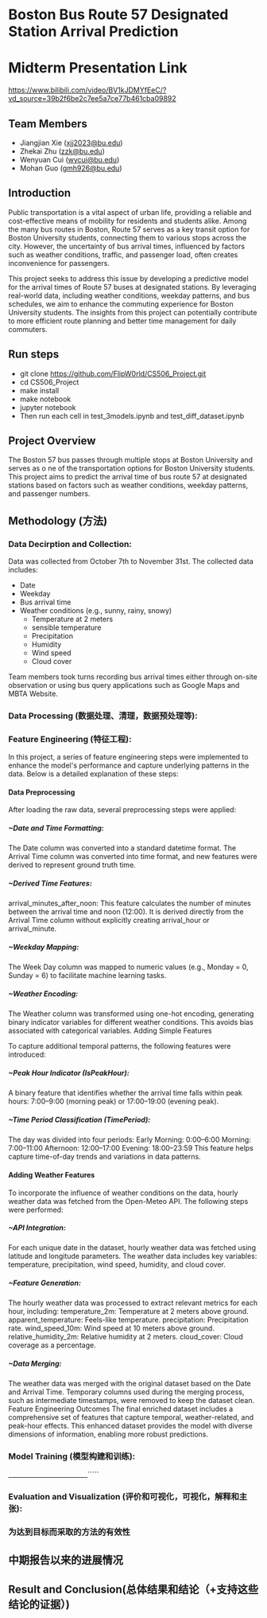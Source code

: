 
# Boston Bus Route 57 Designated Station Arrival Prediction
# Midterm Presentation Link
https://www.bilibili.com/video/BV1kJDMYfEeC/?vd_source=39b2f6be2c7ee5a7ce77b461cba09892

## Team Members

- Jiangjian Xie ([xjj2023@bu.edu](mailto:xjj2023@bu.edu))
- Zhekai Zhu ([zzk@bu.edu](mailto:zzk@bu.edu))
- Wenyuan Cui ([wycui@bu.edu](mailto:wycui@bu.edu))
- Mohan Guo ([gmh926@bu.edu](mailto:gmh926@bu.edu))

## Introduction
Public transportation is a vital aspect of urban life, providing a reliable and cost-effective means of mobility for residents and students alike. Among the many bus routes in Boston, Route 57 serves as a key transit option for Boston University students, connecting them to various stops across the city. However, the uncertainty of bus arrival times, influenced by factors such as weather conditions, traffic, and passenger load, often creates inconvenience for passengers.

This project seeks to address this issue by developing a predictive model for the arrival times of Route 57 buses at designated stations. By leveraging real-world data, including weather conditions, weekday patterns, and bus schedules, we aim to enhance the commuting experience for Boston University students. The insights from this project can potentially contribute to more efficient route planning and better time management for daily commuters.

## Run steps
- git clone https://github.com/FlipW0rld/CS506_Project.git
- cd CS506_Project
- make install
- make notebook
- jupyter notebook
- Then run each cell in test_3models.ipynb and test_diff_dataset.ipynb

## Project Overview

The Boston 57 bus passes through multiple stops at Boston University and serves as o
ne of the transportation options for Boston University students. This project aims to predict the arrival time of bus route 57 at designated stations based on factors such as weather conditions, weekday patterns, and passenger numbers.

## Methodology (方法)

### Data Decirption and Collection:

Data was collected from October 7th to November 31st. The collected data includes:

- Date
- Weekday
- Bus arrival time
- Weather conditions (e.g., sunny, rainy, snowy)
  - Temperature at 2 meters
  - sensible temperature
  - Precipitation
  - Humidity
  - Wind speed
  - Cloud cover

Team members took turns recording bus arrival times either through on-site observation or using bus query applications such as Google Maps and MBTA Website.

### Data Processing (数据处理、清理，数据预处理等):


### Feature Engineering (特征工程):
In this project, a series of feature engineering steps were implemented to enhance the model's performance and capture underlying patterns in the data. Below is a detailed explanation of these steps:

#### Data Preprocessing
After loading the raw data, several preprocessing steps were applied:

#####  ~Date and Time Formatting:
The Date column was converted into a standard datetime format.
The Arrival Time column was converted into time format, and new features were derived to represent ground truth time.
##### ~Derived Time Features:
arrival_minutes_after_noon: This feature calculates the number of minutes between the arrival time and noon (12:00). It is derived directly from the Arrival Time column without explicitly creating arrival_hour or arrival_minute.
##### ~Weekday Mapping:
The Week Day column was mapped to numeric values (e.g., Monday = 0, Sunday = 6) to facilitate machine learning tasks.
##### ~Weather Encoding:
The Weather column was transformed using one-hot encoding, generating binary indicator variables for different weather conditions. This avoids bias associated with categorical variables.
Adding Simple Features

To capture additional temporal patterns, the following features were introduced:

##### ~Peak Hour Indicator (IsPeakHour):
A binary feature that identifies whether the arrival time falls within peak hours: 7:00–9:00 (morning peak) or 17:00–19:00 (evening peak).
##### ~Time Period Classification (TimePeriod):
The day was divided into four periods:
Early Morning: 0:00–6:00
Morning: 7:00–11:00
Afternoon: 12:00–17:00
Evening: 18:00–23:59
This feature helps capture time-of-day trends and variations in data patterns.
#### Adding Weather Features
To incorporate the influence of weather conditions on the data, hourly weather data was fetched from the Open-Meteo API. The following steps were performed:

##### ~API Integration:
For each unique date in the dataset, hourly weather data was fetched using latitude and longitude parameters.
The weather data includes key variables: temperature, precipitation, wind speed, humidity, and cloud cover.
##### ~Feature Generation:
The hourly weather data was processed to extract relevant metrics for each hour, including:
temperature_2m: Temperature at 2 meters above ground.
apparent_temperature: Feels-like temperature.
precipitation: Precipitation rate.
wind_speed_10m: Wind speed at 10 meters above ground.
relative_humidity_2m: Relative humidity at 2 meters.
cloud_cover: Cloud coverage as a percentage.
##### ~Data Merging:
The weather data was merged with the original dataset based on the Date and Arrival Time. Temporary columns used during the merging process, such as intermediate timestamps, were removed to keep the dataset clean.
Feature Engineering Outcomes
The final enriched dataset includes a comprehensive set of features that capture temporal, weather-related, and peak-hour effects. This enhanced dataset provides the model with diverse dimensions of information, enabling more robust predictions.

### Model Training (模型构建和训练):


_________________________`````

### Evaluation and Visualization (评价和可视化，可视化，解释和主张):

### 为达到目标而采取的方法的有效性 









## 中期报告以来的进展情况



## Result and Conclusion(总体结果和结论（+支持这些结论的证据）)

